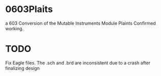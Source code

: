 # 0603Plaits
a 603 Conversion of the Mutable Instruments Module Plaints
Confirmed working.
# TODO
Fix Eagle files. The .sch and .brd are inconsistent due to a crash after finalizing design
